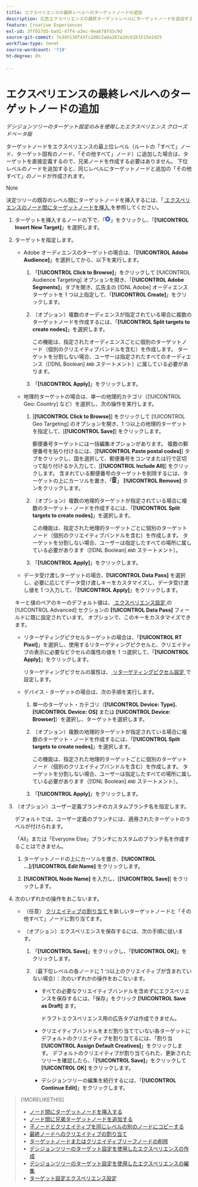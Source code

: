 ```yaml
---
title: エクスペリエンスの最終レベルへのターゲットノードの追加
description: 広告エクスペリエンスの最終ターゲットレベルにターゲットノードを追加する方法を説明します。
feature: Creative Experiences
exl-id: 3ff657d5-bad1-47f4-a3ec-9ea678fd3c9d
source-git-commit: 7e345130f43fc2d8c2ada287a2dc61b1515e2d25
workflow-type: tm+mt
source-wordcount: '719'
ht-degree: 0%

---
```


# エクスペリエンスの最終レベルへのターゲットノードの追加

*デシジョンツリーのターゲット設定のみを使用したエクスペリエンス*
*クローズドベータ版*

ターゲットノードをエクスペリエンスの最上位レベル（ルートの「すべて」ノード、ターゲット固有のノード、「その他すべて」ノード）に追加した場合は、ターゲットを直接定義するので、兄弟ノードを作成する必要はありません。 下位レベルのノードを追加すると、同じレベルにターゲットノードと追加の「その他すべて」のノードが作成されます。

>[!NOTE]
>
>決定ツリーの既存のレベル間にターゲットノードを挿入するには、「[ エクスペリエンスのノード間にターゲットノードを挿入 ](experience-target-node-add-inner.md) を参照してください。

<!-- 1. [ways to get to the decision tree] -->

1. ターゲットを挿入するノードの下で、「![ 追加 ](/help/creative/assets/add.png " 追加 ")」をクリックし、「**[!UICONTROL Insert New Target]**」を選択します。

1. ターゲットを指定します。

   * Adobe オーディエンスのターゲットの場合は、「**[!UICONTROL Adobe Audience]**」を選択してから、以下を実行します。

      1. 「**[!UICONTROL Click to Browse]**」をクリックして [!UICONTROL Audience Targeting] オプションを開き、「**[!UICONTROL Adobe Segments]**」タブを開き、広告主の [!DNL Adobe] オーディエンスターゲットを 1 つ以上指定して、「**[!UICONTROL Create]**」をクリックします。

      1. （オプション）複数のオーディエンスが指定されている場合に複数のターゲットノードを作成するには、「**[!UICONTROL Split targets to create nodes]**」を選択します。

         この機能は、指定されたオーディエンスごとに個別のターゲットノード（個別のクリエイティブバンドルを含む）を作成します。 ターゲットを分割しない場合、ユーザーは指定されたすべてのオーディエンス（[!DNL Boolean] `AND` ステートメント）に属している必要があります。

      1. 「**[!UICONTROL Apply]**」をクリックします。

   * 地理的ターゲットの場合は、単一の地理的カテゴリ（[!UICONTROL Geo: Country] など）を選択し、次の操作を実行します。

      1. [**[!UICONTROL Click to Browse]**] をクリックして [!UICONTROL Geo Targeting] のオプションを開き、1 つ以上の地理的ターゲットを指定して、[**[!UICONTROL Save]**] をクリックします。

         郵便番号ターゲットには一括編集オプションがあります。 複数の郵便番号を貼り付けるには、[**[!UICONTROL Paste postal codes]**] タブをクリックし、国を選択して、郵便番号をコンマまたは行で区切って貼り付けるか入力して、[**[!UICONTROL Include All]**] をクリックします。 含まれている郵便番号のターゲットを削除するには、ターゲットの上にカーソルを置き、「![ 削除 ](/help/creative/assets/delete.png " 削除 ")」 **[!UICONTROL Remove]** タンをクリックします。

      1. （オプション）複数の地理的ターゲットが指定されている場合に複数のターゲット・ノードを作成するには、「**[!UICONTROL Split targets to create nodes]**」を選択します。

         この機能は、指定された地理的ターゲットごとに個別のターゲットノード（個別のクリエイティブバンドルを含む）を作成します。 ターゲットを分割しない場合、ユーザーは指定したすべての場所に属している必要があります（[!DNL Boolean] `AND` ステートメント）。

      1. 「**[!UICONTROL Apply]**」をクリックします。

   * データ受け渡しターゲットの場合、**[!UICONTROL Data Pass]** を選択し、必要に応じてデータ受け渡しキーをカスタマイズし、データ受け渡し値を 1 つ入力して、「**[!UICONTROL Apply]**」をクリックします。

   キーと値のペアのキーのデフォルト値は、[ エクスペリエンス設定 ](experience-settings-targeting.md) の [!UICONTROL Advanced] セクションの **[!UICONTROL Data Pass]** フィールドに既に設定されています。 オプションで、このキーをカスタマイズできます。

   * リターゲティングピクセルターゲットの場合は、「**[!UICONTROL RT Pixel]**」を選択し、使用するリターゲティングピクセルと、クリエイティブの表示に必要なピクセルの属性の値を 1 つ選択して、「**[!UICONTROL Apply]**」をクリックします。

     リターゲティングピクセルの属性は、[ リターゲティングピクセル設定 ](/help/creative/pixels/retargeting-pixel-manage.md) で設定します。

   * デバイス・ターゲットの場合は、次の手順を実行します。

      1. 単一のターゲット・カテゴリ（**[!UICONTROL Device: Type]**、**[!UICONTROL Device: OS]** または **[!UICONTROL Device: Browser]**）を選択し、ターゲットを選択します。

      1. （オプション）複数の地理的ターゲットが指定されている場合に複数のターゲット・ノードを作成するには、「**[!UICONTROL Split targets to create nodes]**」を選択します。

         この機能は、指定された地理的ターゲットごとに個別のターゲットノード（個別のクリエイティブバンドルを含む）を作成します。 ターゲットを分割しない場合、ユーザーは指定したすべての場所に属している必要があります（[!DNL Boolean] `AND` ステートメント）。

      1. 「**[!UICONTROL Apply]**」をクリックします。

1. （オプション）ユーザー定義ブランチのカスタムブランチ名を指定します。

   デフォルトでは、ユーザー定義のブランチには、適用されたターゲットのラベルが付けられます。

   「All」または「Everyone Else」ブランチにカスタムのブランチ名を作成することはできません。

   1. ターゲットノードの上にカーソルを置き、**[!UICONTROL ...]**/**[!UICONTROL Edit Name]** をクリックします。

   1. **[!UICONTROL Node Name]** を入力し、[**[!UICONTROL Save]**] をクリックします。

1. 次のいずれかの操作をおこないます。

   * （任意） [ クリエイティブの割り当て ](experience-assign-creative-bundles.md) を新しいターゲットノードと「その他すべて」ノードに割り当てます。

   * （オプション）エクスペリエンスを保存するには、次の手順に従います。

      1. 「**[!UICONTROL Save]**」をクリックし、「**[!UICONTROL OK]**」をクリックします。

      1. （最下位レベルの各ノードに 1 つ以上のクリエイティブが含まれていない場合）：次のいずれかの操作をおこないます。

         * すべての必要なクリエイティブバンドルを含めずにエクスペリエンスを保存するには、「保存」をクリック **[!UICONTROL Save as Draft]** ます。

           ドラフトエクスペリエンス用の広告タグは作成できません。

         * クリエイティブバンドルをまだ割り当てていない各ターゲットにデフォルトのクリエイティブを割り当てるには、「割り当 **[!UICONTROL Assign Default Creatives]**」をクリックします。 デフォルトのクリエイティブが割り当てられた、更新されたツリーを確認したら、「**[!UICONTROL Save]**」をクリックして **[!UICONTROL OK]** をクリックします。

         * デシジョンツリーの編集を続行するには、「**[!UICONTROL Continue Edit]**」をクリックします。

>[!MORELIKETHIS]
>
>* [ ノード間にターゲットノードを挿入する ](experience-target-node-add-inner.md)
>* [ ノード間に兄弟ターゲットノードを追加する ](experience-target-node-add-sibling.md)
>* [ 子ノードとクリエイティブを同じレベルの別のノードにコピーする ](experience-target-node-copy.md)
>* [ 最終ノードへのクリエイティブの割り当て ](experience-assign-creative-bundles.md)
>* [ ターゲットノードまたはクリエイティブリーフノードの削除 ](/help/creative/experiences/experience-target-node-delete.md)
>* [ デシジョンツリーのターゲット設定を使用したエクスペリエンスの作成 ](experience-create-targeting.md)
>* [ デシジョンツリーのターゲット設定を使用したエクスペリエンスの編集 ](experience-edit-targeting.md)
>* [ ターゲット設定エクスペリエンス設定 ](experience-settings-targeting.md)
